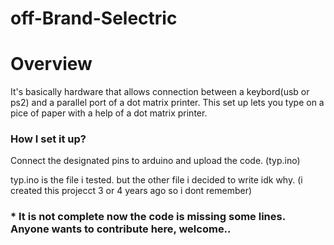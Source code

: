 # off-Brand-Selectric

# Overview
It's basically hardware that allows connection between a keybord(usb or ps2) and a parallel port of a dot matrix printer.
This set up lets you type on a pice of paper with a help of a dot matrix printer.

### How I set it up?
Connect the designated pins to arduino and upload the code. (typ.ino)

typ.ino is the file i tested. but the other file i decided to write idk why. (i created this projecct 3 or 4 years ago so i dont remember)

### * It is not complete now the code is missing some lines. Anyone wants to contribute here, welcome..
